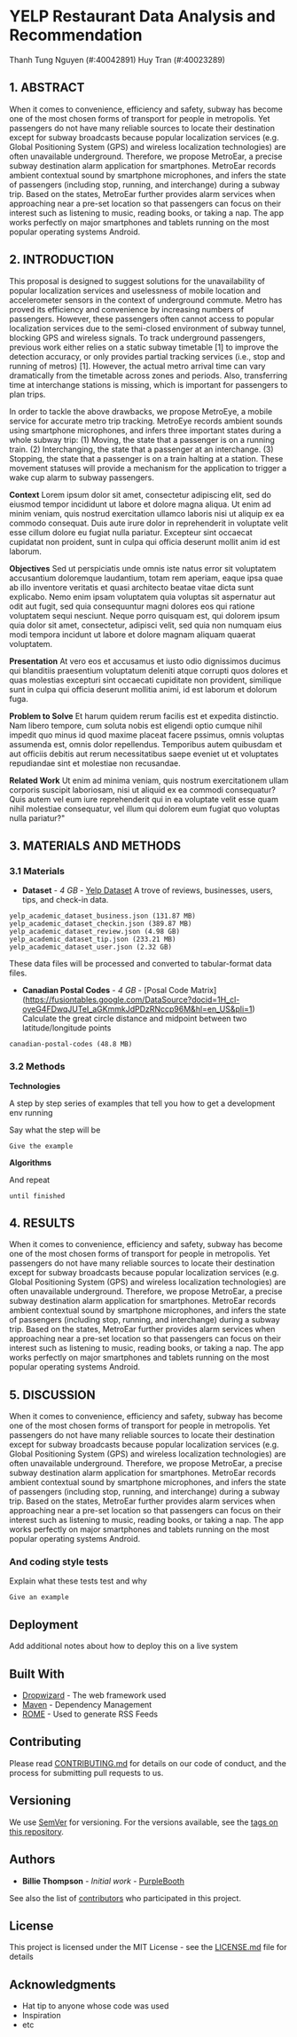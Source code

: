 # YELP Restaurant Data Analysis and Recommendation 

Thanh Tung Nguyen (#:40042891)
Huy Tran (#:40023289)

## 1. ABSTRACT

When it comes to convenience, efficiency and safety, subway has become one of the most chosen forms of transport for people in metropolis. Yet passengers do not have many reliable sources to locate their destination except for subway broadcasts because popular localization services (e.g. Global Positioning System (GPS) and wireless localization technologies) are often unavailable underground. Therefore, we propose MetroEar, a precise subway destination alarm application for smartphones. MetroEar records ambient contextual sound by smartphone microphones, and infers the state of passengers (including stop, running, and interchange) during a subway trip. Based on the states, MetroEar further provides alarm services when approaching near a pre-set location so that passengers can focus on their interest such as listening to music, reading books, or taking a nap. The app works perfectly on major smartphones and tablets running on the most popular operating systems Android.

## 2. INTRODUCTION

This proposal is designed to suggest solutions for the unavailability of popular localization services and uselessness of mobile location and accelerometer sensors in the context of underground commute. Metro has proved its efficiency and convenience by increasing numbers of passengers. However, these passengers often cannot access to popular localization services due to the semi-closed environment of subway tunnel, blocking GPS and wireless signals. To track underground passengers, previous work either relies on a static subway timetable [1] to improve the detection accuracy, or only provides partial tracking services (i.e., stop and running of metros) [1]. However, the actual metro arrival time can vary dramatically from the timetable across zones and periods. Also, transferring time at interchange stations is missing, which is important for passengers to plan trips.

In order to tackle the above drawbacks, we propose MetroEye, a mobile service for accurate metro trip tracking. MetroEye records ambient sounds using smartphone microphones, and infers three important states during a whole subway trip: (1) Moving, the state that a passenger is on a running train. (2) Interchanging, the state that a passenger at an interchange. (3) Stopping, the state that a passenger is on a train halting at a station. These movement statuses will provide a mechanism for the application to trigger a wake cup alarm to subway passengers.

**Context** 
Lorem ipsum dolor sit amet, consectetur adipiscing elit, sed do eiusmod tempor incididunt ut labore et dolore magna aliqua. Ut enim ad minim veniam, quis nostrud exercitation ullamco laboris nisi ut aliquip ex ea commodo consequat. Duis aute irure dolor in reprehenderit in voluptate velit esse cillum dolore eu fugiat nulla pariatur. Excepteur sint occaecat cupidatat non proident, sunt in culpa qui officia deserunt mollit anim id est laborum.

**Objectives**
Sed ut perspiciatis unde omnis iste natus error sit voluptatem accusantium doloremque laudantium, totam rem aperiam, eaque ipsa quae ab illo inventore veritatis et quasi architecto beatae vitae dicta sunt explicabo. Nemo enim ipsam voluptatem quia voluptas sit aspernatur aut odit aut fugit, sed quia consequuntur magni dolores eos qui ratione voluptatem sequi nesciunt. Neque porro quisquam est, qui dolorem ipsum quia dolor sit amet, consectetur, adipisci velit, sed quia non numquam eius modi tempora incidunt ut labore et dolore magnam aliquam quaerat voluptatem.

**Presentation**
At vero eos et accusamus et iusto odio dignissimos ducimus qui blanditiis praesentium voluptatum deleniti atque corrupti quos dolores et quas molestias excepturi sint occaecati cupiditate non provident, similique sunt in culpa qui officia deserunt mollitia animi, id est laborum et dolorum fuga.

**Problem to Solve**
Et harum quidem rerum facilis est et expedita distinctio. Nam libero tempore, cum soluta nobis est eligendi optio cumque nihil impedit quo minus id quod maxime placeat facere pssimus, omnis voluptas assumenda est, omnis dolor repellendus. Temporibus autem quibusdam et aut officiis debitis aut rerum necessitatibus saepe eveniet ut et voluptates repudiandae sint et molestiae non recusandae.

**Related Work**
Ut enim ad minima veniam, quis nostrum exercitationem ullam corporis suscipit laboriosam, nisi ut aliquid ex ea commodi consequatur? Quis autem vel eum iure reprehenderit qui in ea voluptate velit esse quam nihil molestiae consequatur, vel illum qui dolorem eum fugiat quo voluptas nulla pariatur?"

## 3. MATERIALS AND METHODS

### 3.1 Materials

* **Dataset** - *4 GB* - [Yelp Dataset](https://www.kaggle.com/yelp-dataset/yelp-dataset)
A trove of reviews, businesses, users, tips, and check-in data.

```
yelp_academic_dataset_business.json (131.87 MB)
yelp_academic_dataset_checkin.json (389.87 MB)
yelp_academic_dataset_review.json (4.98 GB)
yelp_academic_dataset_tip.json (233.21 MB)
yelp_academic_dataset_user.json (2.32 GB)
```
These data files will be processed and converted to tabular-format data files.


* **Canadian Postal Codes** - *4 GB* - [Posal Code Matrix] (https://fusiontables.google.com/DataSource?docid=1H_cl-oyeG4FDwqJUTeI_aGKmmkJdPDzRNccp96M&hl=en_US&pli=1) 
Calculate the great circle distance and midpoint between two latitude/longitude points

```
canadian-postal-codes (48.8 MB)
```

### 3.2 Methods

**Technologies** 

A step by step series of examples that tell you how to get a development env running

Say what the step will be

```
Give the example
```

**Algorithms** 

And repeat

```
until finished
```

## 4. RESULTS

When it comes to convenience, efficiency and safety, subway has become one of the most chosen forms of transport for people in metropolis. Yet passengers do not have many reliable sources to locate their destination except for subway broadcasts because popular localization services (e.g. Global Positioning System (GPS) and wireless localization technologies) are often unavailable underground. Therefore, we propose MetroEar, a precise subway destination alarm application for smartphones. MetroEar records ambient contextual sound by smartphone microphones, and infers the state of passengers (including stop, running, and interchange) during a subway trip. Based on the states, MetroEar further provides alarm services when approaching near a pre-set location so that passengers can focus on their interest such as listening to music, reading books, or taking a nap. The app works perfectly on major smartphones and tablets running on the most popular operating systems Android.


## 5. DISCUSSION

When it comes to convenience, efficiency and safety, subway has become one of the most chosen forms of transport for people in metropolis. Yet passengers do not have many reliable sources to locate their destination except for subway broadcasts because popular localization services (e.g. Global Positioning System (GPS) and wireless localization technologies) are often unavailable underground. Therefore, we propose MetroEar, a precise subway destination alarm application for smartphones. MetroEar records ambient contextual sound by smartphone microphones, and infers the state of passengers (including stop, running, and interchange) during a subway trip. Based on the states, MetroEar further provides alarm services when approaching near a pre-set location so that passengers can focus on their interest such as listening to music, reading books, or taking a nap. The app works perfectly on major smartphones and tablets running on the most popular operating systems Android.



### And coding style tests

Explain what these tests test and why

```
Give an example
```

## Deployment

Add additional notes about how to deploy this on a live system

## Built With

* [Dropwizard](http://www.dropwizard.io/1.0.2/docs/) - The web framework used
* [Maven](https://maven.apache.org/) - Dependency Management
* [ROME](https://rometools.github.io/rome/) - Used to generate RSS Feeds

## Contributing

Please read [CONTRIBUTING.md](https://gist.github.com/PurpleBooth/b24679402957c63ec426) for details on our code of conduct, and the process for submitting pull requests to us.

## Versioning

We use [SemVer](http://semver.org/) for versioning. For the versions available, see the [tags on this repository](https://github.com/your/project/tags). 

## Authors

* **Billie Thompson** - *Initial work* - [PurpleBooth](https://github.com/PurpleBooth)

See also the list of [contributors](https://github.com/your/project/contributors) who participated in this project.

## License

This project is licensed under the MIT License - see the [LICENSE.md](LICENSE.md) file for details

## Acknowledgments

* Hat tip to anyone whose code was used
* Inspiration
* etc

